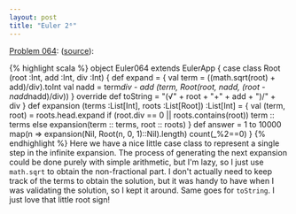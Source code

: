 ```yaml
---
layout: post
title: "Euler 2⁶"
---
```


[Problem 064]\: (<a href="http://github.com/samskivert/euler-scala/raw/master/Euler064.scala">source</a>):

{% highlight scala %}
object Euler064 extends EulerApp {
  case class Root (root :Int, add :Int, div :Int) {
    def expand = {
      val term = ((math.sqrt(root) + add)/div).toInt
      val nadd = term*div - add
      (term, Root(root, nadd, (root - nadd*nadd)/div))
    }
    override def toString = "(√" + root + "+" + add + ")/" + div
  }
  def expansion (terms :List[Int], roots :List[Root]) :List[Int] = {
    val (term, root) = roots.head.expand
    if (root.div == 0 || roots.contains(root)) term :: terms
    else expansion(term :: terms, root :: roots)
  }
  def answer = 1 to 10000 map(n => expansion(Nil, Root(n, 0, 1)::Nil).length) count(_%2==0)
}
{% endhighlight %}
Here we have a nice little case class to represent a single step in the infinite expansion. The process of generating the next expansion could be done purely with simple arithmetic, but I'm lazy, so I just use <code>math.sqrt</code> to obtain the non-fractional part. I don't actually need to keep track of the terms to obtain the solution, but it was handy to have when I was validating the solution, so I kept it around. Same goes for <code>toString</code>. I just love that little root sign!


[Problem 064]: http://projecteuler.net/index.php?section=problems&id=64
